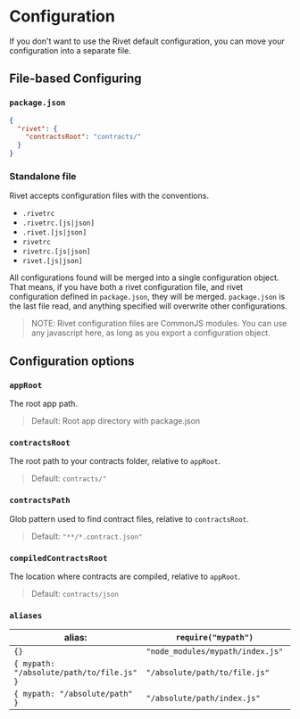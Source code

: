 # Configuration

If you don't want to use the Rivet default configuration, you can move your configuration into a separate file.

## File-based Configuring

### `package.json`

```json
{
  "rivet": {
    "contractsRoot": "contracts/"
  }
}
```

### Standalone file

Rivet accepts configuration files with the conventions.

- `.rivetrc`
- `.rivetrc.[js|json]`
- `.rivet.[js|json]`
- `rivetrc`
- `rivetrc.[js|json]`
- `rivet.[js|json]`

All configurations found will be merged into a single configuration object. That means, if you have both a rivet configuration file, and rivet configuration defined in `package.json`, they will be merged. `package.json` is the last file read, and anything specified will overwrite other configurations.


> NOTE: Rivet configuration files are CommonJS modules. You can use any javascript here, as long as you export a configuration object.

## Configuration options

### `appRoot`
The root app path.
> Default: Root app directory with package.json

### `contractsRoot`
The root path to your contracts folder, relative to `appRoot`.

> Default: `contracts/"`

### `contractsPath`
Glob pattern used to find contract files, relative to `contractsRoot`.

> Default: `"**/*.contract.json"`

### `compiledContractsRoot`
The location where contracts are compiled, relative to `appRoot`.

> Default: `contracts/json`

### `aliases`

| alias: | `require("mypath")` | `require("mypath/endpoint.contract.js")` |
|--------|---------------------|------------------------------------------|
| `{}` | `"node_modules/mypath/index.js"` | `"node_modules/mypath/endpoint.contract.js"` |
| `{ mypath: "/absolute/path/to/file.js" }` | `"/absolute/path/to/file.js"` | `error` |
| `{ mypath: "/absolute/path" }` | `"/absolute/path/index.js"` | `"/absolute/path/endpoint.contract.js"` |



